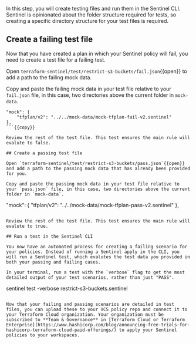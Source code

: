 In this step, you will create testing files and run them in the Sentinel CLI. Sentinel is opinionated about the folder structure required for tests, so creating a specific directory structure for your test files is required. 


## Create a failing test file

Now that you have created a plan in which your Sentinel policy will fail, you need to create a test file for a failing test.

Open `terraform-sentinel/test/restrict-s3-buckets/fail.json`{{open}} to add a path to the failing mock data.

Copy and paste the failing mock data in your test file relative to your `fail.json` file, in this case, two directories above the current folder in `mock-data`.

```
"mock": {
    "tfplan/v2": "../../mock-data/mock-tfplan-fail-v2.sentinel"
},
```{{copy}}

Review the rest of the test file. This test ensures the main rule will evalute to false.

## Create a passing test file

Open `terraform-sentinel/test/restrict-s3-buckets/pass.json`{{open}} and add a path to the passing mock data that has already been provided for you.

Copy and paste the passing mock data in your test file relative to your `pass.json` file, in this case, two directories above the current folder in `mock-data`.

```
"mock": {
    "tfplan/v2": "../../mock-data/mock-tfplan-pass-v2.sentinel"
},
```{{copy}}

Review the rest of the test file. This test ensures the main rule will evalute to true.

## Run a test in the Sentinel CLI

You now have an automated process for creating a failing scenario for your policies. Instead of running a Sentinel apply in the CLI, you will run a Sentinel test, which evalutes the test data you provided in both your passing and failing cases.

In your terminal, run a test with the `verbose` flag to get the most detailed output of your test scenarios, rather than just "PASS".

```
sentinel test -verbose restrict-s3-buckets.sentinel
```{{execute}}

Now that your failing and passing scenarios are detailed in test files, you can upload these to your VCS policy repo and connect it to your Terraform Cloud organization. Your organization must be subscribed to **Team & Governance** in [Terraform Cloud or Terraform Enterprise](https://www.hashicorp.com/blog/announcing-free-trials-for-hashicorp-terraform-cloud-paid-offerings/) to apply your Sentinel policies to your workspaces. 
